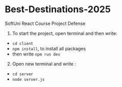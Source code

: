 # Best-Destinations-2025
SoftUni React Course Project Defense

1. To start the project, open terminal and then write:
- `cd client` 
- `npm install`, to install all packages
- then write `npm run dev`
2. Open new terminal and write :
- `cd server`
- `node server.js`
